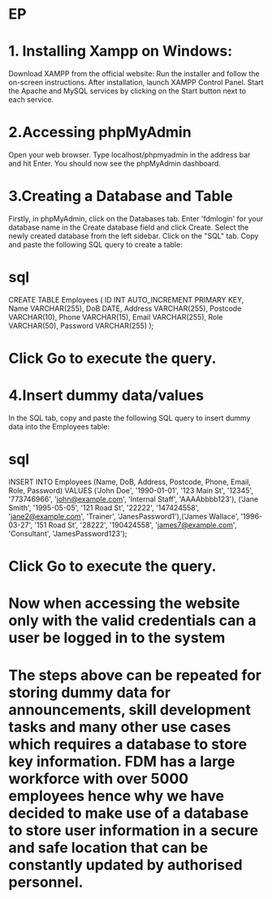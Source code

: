 # EP
# 1. Installing Xampp on Windows:
Download XAMPP from the official website:
Run the installer and follow the on-screen instructions.
After installation, launch XAMPP Control Panel.
Start the Apache and MySQL services by clicking on the Start button next to each service.

# 2.Accessing phpMyAdmin
Open your web browser.
Type localhost/phpmyadmin in the address bar and hit Enter.
You should now see the phpMyAdmin dashboard.

# 3.Creating a Database and Table
Firstly, in phpMyAdmin, click on the Databases tab.
Enter 'fdmlogin' for your database name in the Create database field and click Create.
Select the newly created database from the left sidebar.
Click on the "SQL" tab.
Copy and paste the following SQL query to create a table:

# sql
CREATE TABLE Employees (
ID INT AUTO_INCREMENT PRIMARY KEY,
Name VARCHAR(255),
DoB DATE,
Address VARCHAR(255),
Postcode VARCHAR(10),
Phone VARCHAR(15),
Email VARCHAR(255),
Role VARCHAR(50),
Password VARCHAR(255)
);
# Click Go to execute the query.

# 4.Insert dummy data/values
In the SQL tab, copy and paste the following SQL query to insert dummy data into the Employees table:
# sql
INSERT INTO Employees (Name, DoB, Address, Postcode, Phone, Email, Role, Password) VALUES
('John Doe', '1990-01-01', '123 Main St', '12345', '773746966', 'john@example.com', 'Internal Staff', 'AAAAbbbb123'),
('Jane Smith', '1995-05-05', '121 Road St', '22222', '147424558', 'jane2@example.com', 'Trainer', 'JanesPassword1'),('James Wallace', '1996-03-27', '151 Road St', '28222', '190424558', 'james7@example.com', 'Consultant', 'JamesPassword123');

# Click Go to execute the query.

# Now when accessing the website only with the valid credentials can a user be logged in to the system

# The steps above can be repeated for storing dummy data for announcements, skill development tasks and many other use cases which requires a database to store key information. FDM has a large workforce with over 5000 employees hence why we have decided to make use of a database to store user information in a secure and safe location that can be constantly updated by authorised personnel.